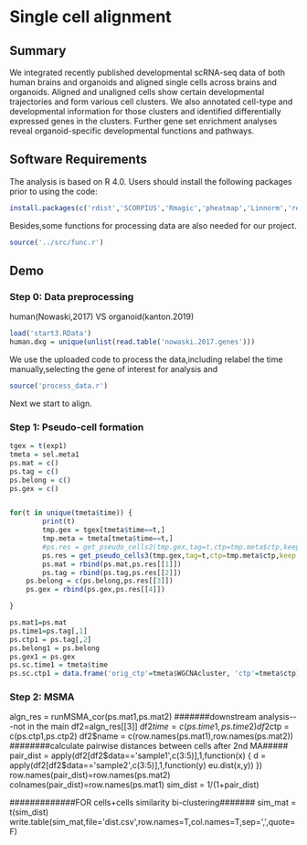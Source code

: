 # Single cell alignment
## Summary
We integrated recently published developmental scRNA-seq data of both human brains and organoids and aligned single cells across brains and organoids. Aligned and unaligned cells show certain developmental trajectories and form various cell clusters. We also annotated cell-type and developmental information for those clusters and identified differentially expressed genes in the clusters. Further gene set enrichment analyses reveal organoid-specific developmental functions and pathways. 
## Software Requirements
The analysis is based on R 4.0. Users should install the following packages prior to using the code:
```R
install.packages(c('rdist','SCORPIUS','Rmagic','pheatmap','Linnorm','reshape2','reticulate','ManiNetCluster','plyr','RColorBrewer','stringr','ComplexHeatmap','circlize'))
```
Besides,some functions for processing data are also needed for our project.
```R
source('../src/func.r')
```
## Demo
### Step 0: Data preprocessing
human(Nowaski,2017) VS organoid(kanton.2019)
```R
load('start3.RData')
human.dxg = unique(unlist(read.table('nowaski.2017.genes')))
```
We use the uploaded code to process the data,including relabel the time manually,selecting the gene of interest for analysis and 
```R
source('process_data.r')
```
Next we start to align.
### Step 1: Pseudo-cell formation
```R
tgex = t(exp1)
tmeta = sel.meta1
ps.mat = c()
ps.tag = c()
ps.belong = c()
ps.gex = c()


for(t in unique(tmeta$time)) {
        print(t)
        tmp.gex = tgex[tmeta$time==t,]
        tmp.meta = tmeta[tmeta$time==t,]
        #ps.res = get_pseudo_cells2(tmp.gex,tag=t,ctp=tmp.meta$ctp,keep.perc=(1*min(table(tmeta$time)))/dim(tmp.gex)[1],ctp.collapse.thr=.5)
        ps.res = get_pseudo_cells3(tmp.gex,tag=t,ctp=tmp.meta$ctp,keep.perc = 70/dim(tmp.gex)[1],ctp.collapse.thr=.5)
        ps.mat = rbind(ps.mat,ps.res[[1]])
        ps.tag = rbind(ps.tag,ps.res[[2]])
	ps.belong = c(ps.belong,ps.res[[3]])
	ps.gex = rbind(ps.gex,ps.res[[4]])

}

ps.mat1=ps.mat
ps.time1=ps.tag[,1]
ps.ctp1 = ps.tag[,2]
ps.belong1 = ps.belong
ps.gex1 = ps.gex
ps.sc.time1 = tmeta$time
ps.sc.ctp1 = data.frame('orig_ctp'=tmeta$WGCNAcluster, 'ctp'=tmeta$ctp)
```
### Step 2: MSMA
algn_res = runMSMA_cor(ps.mat1,ps.mat2)
#######downstream analysis---not in the main
df2=algn_res[[3]]
df2$time = c(ps.time1,ps.time2)
df2$ctp = c(ps.ctp1,ps.ctp2)
df2$name = c(row.names(ps.mat1),row.names(ps.mat2))
########calculate pairwise distances between cells after 2nd MA#####
pair_dist = apply(df2[df2$data=='sample1',c(3:5)],1,function(x) {
        d = apply(df2[df2$data=='sample2',c(3:5)],1,function(y) eu.dist(x,y))
})
row.names(pair_dist)=row.names(ps.mat2)
colnames(pair_dist)=row.names(ps.mat1)
sim_dist = 1/(1+pair_dist)

#############FOR cells+cells similarity bi-clustering#######
sim_mat = t(sim_dist)
write.table(sim_mat,file='dist.csv',row.names=T,col.names=T,sep=',',quote=F)
